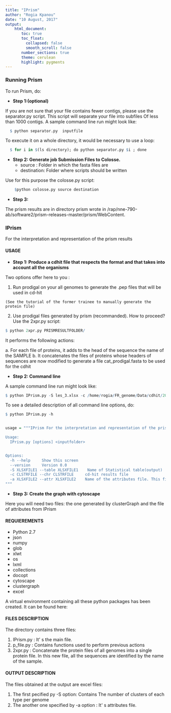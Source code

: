 ```yaml
---
title: "IPrism"
author: "Rogia Kpanou"
date: "10 August, 2017"
output: 
    html_document:
       toc: true
       toc_float:
         collapsed: false
         smooth_scroll: false
       number_sections: true
       theme: cerulean
       highlight: pygments
---
```




### Running Prism 

To run Prism, do:

+ **Step 1:(optional)**

If you are not sure that your file contains fewer contigs, please use the separator.py script. This script will separate your file into    subfiles Of less than 1000 contigs. A sample command line run might look like: 
  
```r
  $ python separator.py  inputfile
```
  To execute it on a whole directory, it would be necessary to use a loop:
```r
  $ for i in $(ls directory); do python separator.py $i ; done
```
   
+ **Step 2: Generate job Submission Files to Colosse.**
    - source : Folder in which the fasta files are
    - destination: Folder where scripts should be written 
    
Use for this purpose the colosse.py script:
```r
    $python colosse.py source destination
```
+ **Step 3:** 
 
The prism results are in directory prism wrote in /rap/nne-790-ab/software2/prism-releases-master/prism/WebContent.

### IPrism

For the interpretation and representation of the prism results

#### USAGE

+ **Step 1: Produce a cdhit file that respects the format and that takes into account all the organisms**

Two options offer here to you :

  1. Run prodigal on your all genomes to generate the .pep files that will be used in cd-hit
  
    (See the tutorial of the former trainee to manually generate the protein file)
    
  2. Use prodigal files generated by prism (recommanded). How to proceed? Use the 2xpr.py script:
    
```r
$ python 2xpr.py PRISMRESULTFOLDER/
```
  It performs the following actions:
  
  a. For each file of proteins, it adds to the head of the sequence the name of the SAMPLE
  b. It concatenates the files of proteins whose headers of sequences are now modified to generate a file cat_prodigal.fasta to be used for the cdhit
    
+ **Step 2: Command line**

A sample command line run might look like: 

```r
$ python IPrism.py -S les_3.xlsx -c /home/rogia/FR_genome/Data/cdhit/20170707_OrthologComparison_Nares+Modern_Nostoc+GCF_20025-70.clstr -a attr.xlsx /home/rogia/FR_genome/mini_data
```

To see a detailed description of all command line options, do:

```r
$ python IPrism.py -h


usage = """IPrism For the interpretation and representation of the prism results.

Usage:
  IPrism.py [options] <inputfolder>


Options:
  -h --help     Show this screen
  --version     Version 0.0
  -S XLSXFILE1 --table XLSXFILE1    Name of Statistical table(output)
  -c CLSTRFILE --chr CLSTRFILE     cd-hit results file
  -a XLSXFILE2 --attr XLSXFILE2    Name of the attributes file. This file is used for cytoscape.(output)
"""
```


+ **Step 3: Create the graph with cytoscape**
    
Here you will need two files: the one generated by clusterGraph and the file of attributes from IPrism


#### REQUIEREMENTS
+ Python 2.7
+ json
+ numpy 
+ glob
+ xlwt 
+ os
+ lxml 
+ collections
+ docopt
+ cytoscape
+ clustergraph
+ excel

A virtual environment containing all these python packages has been created. It can be found here:

#### FILES DESCRIPTION
The directory contains three files:

1. IPrism.py : It' s the main file.
2. p_file.py : Contains functions used to perform previous actions
3. 2xpr.py : Concatenate the protein files of all genomes into a single protein file. In this new file, 
         all the sequences are identified by the name of the sample.

#### OUTPUT DESCRIPTION
The files  obtained at the output are excel files:

1. The first pecified py -S option: Contains The number of clusters of each type per genome
2. The another one specified by -a option : It' s attributes file.

